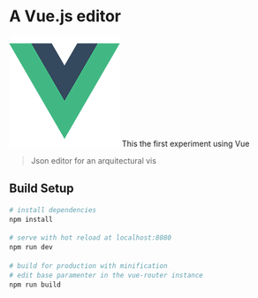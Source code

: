 # A Vue.js editor
![Vue logo](src/assets/logo.png)
This the first experiment using Vue
> Json editor for an arquitectural vis


## Build Setup

``` bash
# install dependencies
npm install

# serve with hot reload at localhost:8080
npm run dev

# build for production with minification
# edit base paramenter in the vue-router instance 
npm run build
```

